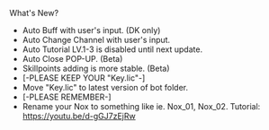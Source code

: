 What's New?
- Auto Buff with user's input. (DK only)
- Auto Change Channel with user's input.
- Auto Tutorial LV.1-3 is disabled until next update.
- Auto Close POP-UP. (Beta)
- Skillpoints adding is more stable. (Beta)
- [-PLEASE KEEP YOUR "Key.lic"-] 
- Move "Key.lic" to latest version of bot folder.
- [-PLEASE REMEMBER-]
- Rename your Nox to something like ie. Nox_01, Nox_02.
Tutorial: https://youtu.be/d-gGJ7zEjRw

